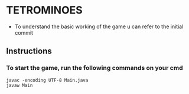 # TETROMINOES

* To understand the basic working of the game u can refer to the initial commit

## Instructions

### To start the game, run the following commands on your cmd
```
javac -encoding UTF-8 Main.java
javaw Main

``` 

